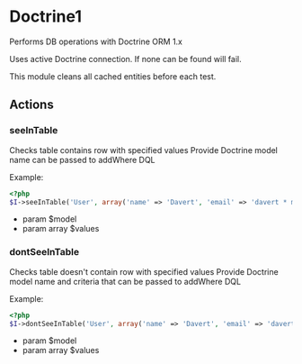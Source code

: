# Doctrine1

Performs DB operations with Doctrine ORM 1.x

Uses active Doctrine connection. If none can be found will fail.

This module cleans all cached entities before each test.


## Actions


### seeInTable


Checks table contains row with specified values
Provide Doctrine model name can be passed to addWhere DQL

Example:

``` php
<?php
$I->seeInTable('User', array('name' => 'Davert', 'email' => 'davert * mail.com'));

```

 * param $model
 * param array $values

### dontSeeInTable


Checks table doesn't contain row with specified values
Provide Doctrine model name and criteria that can be passed to addWhere DQL

Example:

``` php
<?php
$I->dontSeeInTable('User', array('name' => 'Davert', 'email' => 'davert * mail.com'));

```

 * param $model
 * param array $values
